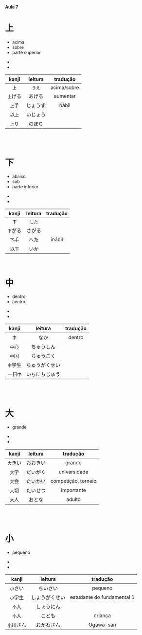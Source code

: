 #### Aula 7


# 上

<ul><li>acima</li><li>sobre</li><li>parte superior</li></ul>

<ul><li></li><li></li></ul>

| kanji | leitura | tradução |
|:---:|:---:|:---:|
| ```上``` | ```うえ``` | acima/sobre |
| ```上```げる | あげる | aumentar |
| ```上```手 | じょうず | hábil |
| 以```上``` | いじょう |  |
| ```上```り | のぼり |  |

<br><br>


# 下

<ul><li>abaixo</li><li>sob</li><li>parte inferior</li></ul>

<ul><li></li><li></li></ul>

| kanji | leitura | tradução |
|:---:|:---:|:---:|
| ```下``` | ```した``` |  |
| ```下```がる | さがる |  |
| ```下```手 | へた | inábil |
| 以```下``` | いか |  |

<br>


# 中

<ul><li>dentro</li><li>centro</li></ul>

<ul><li></li><li></li></ul>

| kanji | leitura | tradução |
|:---:|:---:|:---:|
| ```中``` | なか | dentro |
| ```中```心 | ちゅうしん |  |
| ```中```国 | ちゅうごく |  |
| ```中```学生 | ちゅうがくせい |  |
| 一日```中``` | いちにちじゅう |  |

<br><br>


# 大

<ul><li>grande</li></ul>

<ul><li></li><li></li></ul>

| kanji | leitura | tradução |
|:---:|:---:|:---:|
| ```大```きい | おおきい | grande |
| ```大```学 | だいがく | universidade |
| ```大```会 | たいかい | competição, torneio |
| ```大```切 | たいせつ | importante |
| ```大```人 | おとな | adulto |

<br><br>


# 小

<ul><li>pequeno</li></ul>

<ul><li></li><li></li></ul>

| kanji | leitura | tradução |
|:---:|:---:|:---:|
| ```小```さい | ちいさい | pequeno |
| ```小```学生 | しょうがくせい | estudante do fundamental 1 |
| ```小```人 | しょうにん |  |
| ```小```人 | こども | criança |
| ```小```川さん | おがわさん | Ogawa-san |